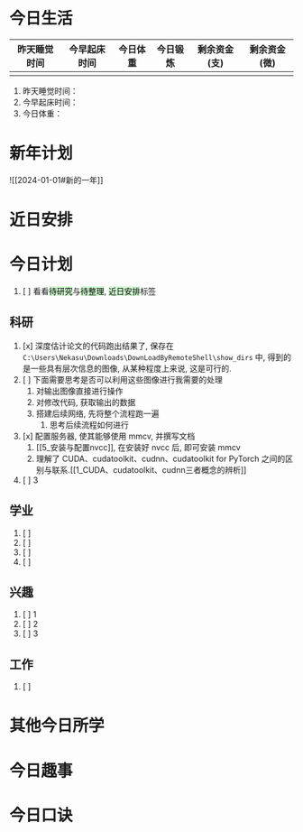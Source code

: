 # 今日生活

| 昨天睡觉时间 | 今早起床时间 | 今日体重 | 今日锻炼 | 剩余资金(支) | 剩余资金(微) |
| ------ | ------ | ---- | ---- | ------- | ------- |
|        |        |      |      |         |         |

1. 昨天睡觉时间：
2. 今早起床时间：
3. 今日体重：

# 新年计划

![[2024-01-01#新的一年]]

# 近日安排

# 今日计划

1. [ ] 看看<mark style="background: #BBFABBA6;">待研究</mark>与<mark style="background: #BBFABBA6;">待整理</mark>,  <mark style="background: #BBFABBA6;">近日安排</mark>标签

## 科研

1. [x] 深度估计论文的代码跑出结果了, 保存在 `C:\Users\Nekasu\Downloads\DownLoadByRemoteShell\show_dirs` 中, 得到的是一些具有层次信息的图像, 从某种程度上来说, 这是可行的.
2. [ ] 下面需要思考是否可以利用这些图像进行我需要的处理
	1. 对输出图像直接进行操作
	2. 对修改代码, 获取输出的数据
	3. 搭建后续网络, 先将整个流程跑一遍
		1. 思考后续流程如何进行
3. [x] 配置服务器, 使其能够使用 mmcv, 并撰写文档
	1. [[5_安装与配置nvcc]], 在安装好 nvcc 后, 即可安装 mmcv
	2. 理解了 CUDA、cudatoolkit、cudnn、cudatoolkit for PyTorch 之间的区别与联系.[[1_CUDA、cudatoolkit、cudnn三者概念的辨析]]
4. [ ] 3 

## 学业

1. [ ] 
2. [ ] 
3. [ ] 
4. [ ] 

## 兴趣

1. [ ] 1
2. [ ] 2
3. [ ] 3 

## 工作

1. [ ] 

# 其他今日所学



# 今日趣事



# 今日口诀


